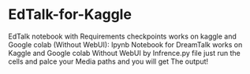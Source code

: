 # EdTalk-for-Kaggle
EdTalk notebook with Requirements checkpoints works on kaggle and Google colab (Without WebUI):
Ipynb Notebook for DreamTalk works on Kaggle and Google colab Without WebUI by Infrence.py file just run the cells and palce your Media paths and you will get The output!
